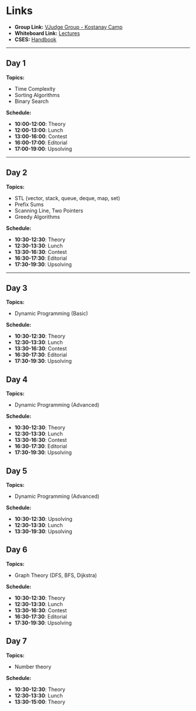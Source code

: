 # Links

- **Group Link:** [VJudge Group - Kostanay Camp](https://vjudge.net/group/kostanaycamp)  
- **Whiteboard Link:** [Lectures](https://excalidraw.com/#json=0AWaBmLndEwMP5IggaXI_,VsxCP_GfIvhLAfxD_7blaQ)
- **CSES:** [Handbook](https://cses.fi/book/book.pdf)
  
---

## Day 1
**Topics:**
- Time Complexity
- Sorting Algorithms
- Binary Search

**Schedule:**
- **10:00-12:00**: Theory  
- **12:00-13:00**: Lunch  
- **13:00-16:00**: Contest  
- **16:00-17:00**: Editorial  
- **17:00-19:00**: Upsolving  

---

## Day 2
**Topics:**
- STL (vector, stack, queue, deque, map, set)
- Prefix Sums
- Scanning Line, Two Pointers
- Greedy Algorithms

**Schedule:**
- **10:30-12:30**: Theory  
- **12:30-13:30**: Lunch  
- **13:30-16:30**: Contest  
- **16:30-17:30**: Editorial  
- **17:30-19:30**: Upsolving  


---

## Day 3
**Topics:**
- Dynamic Programming (Basic)

**Schedule:**
- **10:30-12:30**: Theory  
- **12:30-13:30**: Lunch  
- **13:30-16:30**: Contest  
- **16:30-17:30**: Editorial  
- **17:30-19:30**: Upsolving  

## Day 4
**Topics:**
- Dynamic Programming (Advanced)

**Schedule:**
- **10:30-12:30**: Theory  
- **12:30-13:30**: Lunch  
- **13:30-16:30**: Contest  
- **16:30-17:30**: Editorial  
- **17:30-19:30**: Upsolving

## Day 5
**Topics:**
- Dynamic Programming (Advanced)

**Schedule:**
- **10:30-12:30**: Upsolving
- **12:30-13:30**: Lunch  
- **13:30-19:30**: Upsolving  

## Day 6
**Topics:**
- Graph Theory (DFS, BFS, Dijkstra)

**Schedule:**
- **10:30-12:30**: Theory  
- **12:30-13:30**: Lunch  
- **13:30-16:30**: Contest  
- **16:30-17:30**: Editorial  
- **17:30-19:30**: Upsolving

## Day 7
**Topics:**
- Number theory 

**Schedule:**
- **10:30-12:30**: Theory
- **12:30-13:30**: Lunch  
- **13:30-15:00**: Theory 
